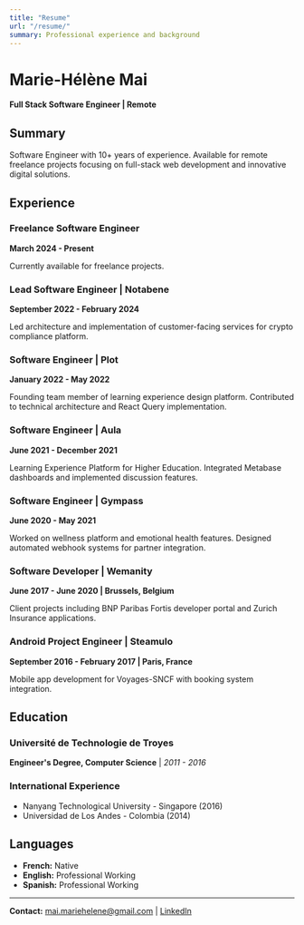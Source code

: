 ```yaml
---
title: "Resume"
url: "/resume/"
summary: Professional experience and background
---
```


# Marie-Hélène Mai

**Full Stack Software Engineer | Remote**

## Summary

Software Engineer with 10+ years of experience. Available for remote freelance projects focusing on full-stack web development and innovative digital solutions.

## Experience

### Freelance Software Engineer

**March 2024 - Present**

Currently available for freelance projects.

### Lead Software Engineer | Notabene

**September 2022 - February 2024**

Led architecture and implementation of customer-facing services for crypto compliance platform.

### Software Engineer | Plot

**January 2022 - May 2022**

Founding team member of learning experience design platform. Contributed to technical architecture and React Query implementation.

### Software Engineer | Aula

**June 2021 - December 2021**

Learning Experience Platform for Higher Education. Integrated Metabase dashboards and implemented discussion features.

### Software Engineer | Gympass

**June 2020 - May 2021**

Worked on wellness platform and emotional health features. Designed automated webhook systems for partner integration.

### Software Developer | Wemanity

**June 2017 - June 2020 | Brussels, Belgium**

Client projects including BNP Paribas Fortis developer portal and Zurich Insurance applications.

### Android Project Engineer | Steamulo

**September 2016 - February 2017 | Paris, France**

Mobile app development for Voyages-SNCF with booking system integration.

## Education

### Université de Technologie de Troyes

**Engineer's Degree, Computer Science** | _2011 - 2016_

### International Experience

- Nanyang Technological University - Singapore (2016)
- Universidad de Los Andes - Colombia (2014)

## Languages

- **French:** Native
- **English:** Professional Working
- **Spanish:** Professional Working

---

**Contact:** [mai.mariehelene@gmail.com](mailto:mai.mariehelene@gmail.com) | [LinkedIn](https://www.linkedin.com/in/mariehmai)
